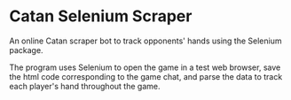 # Catan Selenium Scraper

An online Catan scraper bot to track opponents' hands using the Selenium package. 

The program uses Selenium to open the game in a test web browser, save the html code corresponding to the game chat, and parse the data to track each player's hand throughout the game.